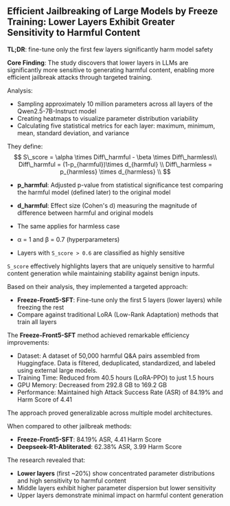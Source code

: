 ## Efficient Jailbreaking of Large Models by Freeze Training: Lower Layers Exhibit Greater Sensitivity to Harmful Content

**TL;DR**: fine-tune only the first few layers significantly harm model safety

**Core Finding**: The study discovers that lower layers in LLMs are significantly more sensitive to generating harmful content, enabling more efficient jailbreak attacks through targeted training.

Analysis:

- Sampling approximately 10 million parameters across all layers of the Qwen2.5-7B-Instruct model
- Creating heatmaps to visualize parameter distribution variability
- Calculating five statistical metrics for each layer: maximum, minimum, mean, standard deviation, and variance

They define:
$$
S\_score = \alpha \times Diff\_harmful - \beta \times Diff\_harmless\\
Diff\_harmful = (1-p_{harmful})\times d_{harmful} \\
Diff\_harmless = p_{harmless} \times d_{harmless} \\
$$

- **p_harmful**: Adjusted p-value from statistical significance test comparing the harmful model (defined later) to the original model

- **d_harmful**: Effect size (Cohen's d) measuring the magnitude of difference between harmful and original models
- The same applies for harmless case
- α = 1 and β = 0.7 (hyperparameters)
- Layers with `S_score > 0.6` are classified as highly sensitive

`S_score` effectively highlights layers that are uniquely sensitive to harmful content generation while maintaining stability against benign inputs.

Based on their analysis, they implemented a targeted approach:

- **Freeze-Front5-SFT**: Fine-tune only the first 5 layers (lower layers) while freezing the rest
- Compare against traditional LoRA (Low-Rank Adaptation) methods that train all layers

The **Freeze-Front5-SFT** method achieved remarkable efficiency improvements:

- Dataset: A dataset of 50,000 harmful Q&A pairs assembled from Huggingface. Data is filtered, deduplicated, standardized, and labeled using external large models.
- Training Time: Reduced from 40.5 hours (LoRA-PPO) to just 1.5 hours
- GPU Memory: Decreased from 292.8 GB to 169.2 GB
- Performance: Maintained high Attack Success Rate (ASR) of 84.19% and Harm Score of 4.41

The approach proved generalizable across multiple model architectures.

When compared to other jailbreak methods:

- **Freeze-Front5-SFT**: 84.19% ASR, 4.41 Harm Score
- **Deepseek-R1-Abliterated**: 62.38% ASR, 3.99 Harm Score

The research revealed that:

- **Lower layers** (first ~20%) show concentrated parameter distributions and high sensitivity to harmful content
- Middle layers exhibit higher parameter dispersion but lower sensitivity
- Upper layers demonstrate minimal impact on harmful content generation